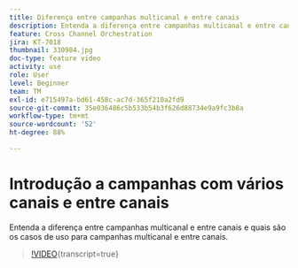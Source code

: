 ```yaml
---
title: Diferença entre campanhas multicanal e entre canais
description: Entenda a diferença entre campanhas multicanal e entre canais e quais são os casos de uso para campanhas multicanal e entre canais.
feature: Cross Channel Orchestration
jira: KT-7018
thumbnail: 330984.jpg
doc-type: feature video
activity: use
role: User
level: Beginner
team: TM
exl-id: e715497a-bd61-458c-ac7d-365f210a2fd9
source-git-commit: 35e036486c5b533b54b3f626d88734e9a9fc3b8a
workflow-type: tm+mt
source-wordcount: '52'
ht-degree: 88%

---
```


# Introdução a campanhas com vários canais e entre canais

Entenda a diferença entre campanhas multicanal e entre canais e quais são os casos de uso para campanhas multicanal e entre canais.

>[!VIDEO](https://video.tv.adobe.com/v/330984?quality=12&learn=on){transcript=true}
